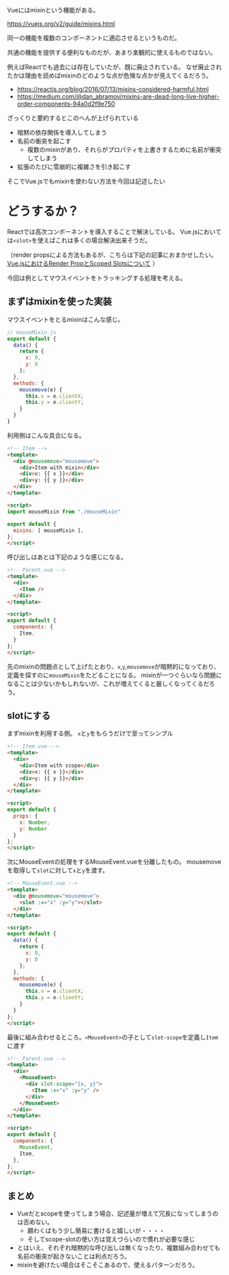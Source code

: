 Vueにはmixinという機能がある。

https://vuejs.org/v2/guide/mixins.html

同一の機能を複数のコンポーネントに適応させるというものだ。

共通の機能を提供する便利なものだが、あまり楽観的に使えるものではない。

例えばReactでも過去には存在していたが、既に廃止されている。
なぜ廃止されたかは理由を読めばmixinのどのような点が危険な点かが見えてくるだろう。

* https://reactjs.org/blog/2016/07/13/mixins-considered-harmful.html
* https://medium.com/@dan_abramov/mixins-are-dead-long-live-higher-order-components-94a0d2f9e750

ざっくりと要約するとこのへんが上げられている

* 暗黙の依存関係を導入してしまう
* 名前の衝突を起こす
    * 複数のmixinがあり、それらがプロパティを上書きするために名前が衝突してしまう
* 拡張のたびに雪崩的に複雑さを引き起こす

そこでVue.jsでもmixinを使わない方法を今回は記述したい

# どうするか？

Reactでは高次コンポーネントを導入することで解決している。
Vue.jsにおいては`<slot>`を使えばこれは多くの場合解決出来そうだ。

（render propsによる方法もあるが、こちらは下記の記事におまかせしたい。
[Vue.jsにおけるRender PropとScoped Slotsについて](https://qiita.com/seya/items/abccdd7b502535844659) ）

今回は例としてマウスイベントをトラッキングする処理を考える。

## まずはmixinを使った実装

マウスイベントをとるmixinはこんな感じ。

```js
// mouseMixin.js
export default {
  data() {
    return {
      x: 0,
      y: 0
    };
  },
  methods: {
    mousemove(e) {
      this.x = e.clientX;
      this.y = e.clientY;
    }
  }
}
```

利用側はこんな具合になる。

```html
<!-- Item -->
<template>
  <div @mousemove="mousemove">
    <div>Item with mixin</div>
    <div>x: {{ x }}</div>
    <div>y: {{ y }}</div>
  </div>
</template>

<script>
import mouseMixin from "./mouseMixin"

export default {
  mixins: [ mouseMixin ],
};
</script>
```

呼び出しはあとは下記のような感じになる。

```html
<!-- Parent.vue -->
<template>
  <div>
    <Item />
  </div>
</template>

<script>
export default {
  components: {
    Item,
  }
};
</script>
```

先のmixinの問題点として上げたとおり、`x`,`y`,`mousemove`が暗黙的になっており、定義を探すのに`mouseMixin`をたどることになる。
mixinが一つぐらいなら問題になることは少ないかもしれないが、これが増えてくると厳しくなってくるだろう。

## slotにする

まずmixinを利用する側。
`x`と`y`をもらうだけで至ってシンプル

```html
<!-- Item.vue -->
<template>
  <div>
    <div>Item with scope</div>
    <div>x: {{ x }}</div>
    <div>y: {{ y }}</div>
  </div>
</template>

<script>
export default {
  props: {
    x: Number,
    y: Number
  }
};
</script>
```

次にMouseEventの処理をするMouseEvent.vueを分離したもの。
mousemoveを取得して`slot`に対して`x`と`y`を渡す。

```html
<!-- MouseEvent.vue -->
<template>
  <div @mousemove="mousemove">
    <slot :x="x" :y="y"></slot>
  </div>
</template>

<script>
export default {
  data() {
    return {
      x: 0,
      y: 0
    };
  },
  methods: {
    mousemove(e) {
      this.x = e.clientX;
      this.y = e.clientY;
    }
  }
};
</script>
```

最後に組み合わせるところ。`<MouseEvent>`の子として`slot-scope`を定義し`Item`に渡す

```html
<!-- Parent.vue -->
<template>
  <div>
    <MouseEvent>
      <div slot-scope="{x, y}">
        <Item :x="x" :y="y" />
      </div>
    </MouseEvent>
  </div>
</template>

<script>
export default {
  components: {
    MouseEvent,
    Item,
  },
};
</script>
```

## まとめ

* Vueだとscopeを使ってしまう場合、記述量が増えて冗長になってしまうのは否めない。
    * 願わくばもう少し簡易に書けると嬉しいが・・・・
    * そしてscope-slotの使い方は覚えづらいので慣れが必要な感じ
* とはいえ、それぞれ暗黙的な呼び出しは無くなったり、複数組み合わせても名前の衝突が起きないことは利点だろう。
* mixinを避けたい場合はそこそこあるので、使えるパターンだろう。

